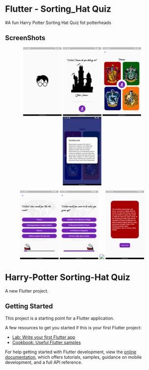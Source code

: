 # Flutter - Sorting_Hat Quiz

#A fun Harry Potter Sorting Hat Quiz fot potterheads


## ScreenShots
<p align="center">
<img src="https://github.com/palak2665/SortingHat_Quiz/blob/main/assets/ScreenShots/ss_1.png?raw=true" width ="25%">
<img src="https://github.com/palak2665/SortingHat_Quiz/blob/main/assets/ScreenShots/ss_2.png?raw=true" width ="25%">
<img src="https://github.com/palak2665/SortingHat_Quiz/blob/main/assets/ScreenShots/ss_3.png?raw=true" width ="25%">
<img src="https://github.com/palak2665/SortingHat_Quiz/blob/main/assets/ScreenShots/ss_4.png?raw=true" width ="25%">
<p align="center"><img src="https://github.com/palak2665/SortingHat_Quiz/blob/main/assets/ScreenShots/ss_5.png?raw=true" width ="25%">
<img src="https://github.com/palak2665/SortingHat_Quiz/blob/main/assets/ScreenShots/ss_6.png?raw=true" width ="25%">
<img src="https://github.com/palak2665/SortingHat_Quiz/blob/main/assets/ScreenShots/ss_17.png?raw=true" width ="25%">
<img src="https://github.com/palak2665/SortingHat_Quiz/blob/main/assets/ScreenShots/ss_8.png?raw=true" width ="25%">
</p>

# Harry-Potter Sorting-Hat Quiz

A new Flutter project.

## Getting Started

This project is a starting point for a Flutter application.

A few resources to get you started if this is your first Flutter project:

- [Lab: Write your first Flutter app](https://docs.flutter.dev/get-started/codelab)
- [Cookbook: Useful Flutter samples](https://docs.flutter.dev/cookbook)

For help getting started with Flutter development, view the
[online documentation](https://docs.flutter.dev/), which offers tutorials,
samples, guidance on mobile development, and a full API reference.
